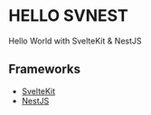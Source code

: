 # HELLO SVNEST

Hello World with SvelteKit & NestJS

## Frameworks

- [SvelteKit](https://kit.svelte.dev/)
- [NestJS](https://nestjs.com/)
